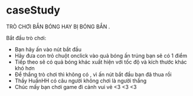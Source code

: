 # caseStudy
TRÒ CHƠI BẮN BÓNG HAY BỊ BÓNG BẮN .

Bắt đầu trò chơi:

- Bạn hãy ấn vào nút bắt đầu
- Hãy đưa con trỏ chuột onclick vào quả bóng ấn trúng bạn sẽ có 1 điểm
- Tiếp theo sẽ có quả bóng khác xuất hiện với tốc độ và kích thước khác khó hơn
- Để thắng trò chơi thì không có , vì ấn nút bắt đầu bạn đã thua rồi 
- Thầy HuấnHH có câu người không chơi là người thắng 
- Chúc mấy bạn chơi game đi cảnh vui vẻ 
  <3 <3 <3 